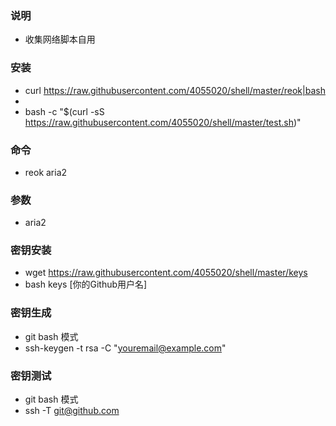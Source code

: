 ### 说明
- 收集网络脚本自用

### 安装
- curl https://raw.githubusercontent.com/4055020/shell/master/reok|bash
-
- bash -c "$(curl -sS https://raw.githubusercontent.com/4055020/shell/master/test.sh)"

### 命令

- reok aria2

### 参数
- aria2


### 密钥安装
- wget https://raw.githubusercontent.com/4055020/shell/master/keys
- bash keys [你的Github用户名]
### 密钥生成
- git bash 模式
- ssh-keygen -t rsa -C "youremail@example.com"
### 密钥测试
- git bash 模式
- ssh -T git@github.com 
